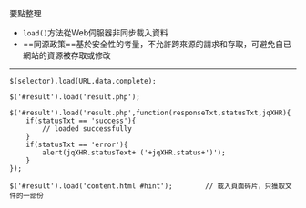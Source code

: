 要點整理
- `load()`方法從Web伺服器非同步載入資料
- ==同源政策==基於安全性的考量，不允許跨來源的請求和存取，可避免自已網站的資源被存取或修改

---

```
$(selector).load(URL,data,complete);
```

```
$('#result').load('result.php');
```

```
$('#result').load('result.php',function(responseTxt,statusTxt,jqXHR){
	if(statusTxt == 'success'){
		// loaded successfully
	}
	if(statusTxt == 'error'){
		alert(jqXHR.statusText+'('+jqXHR.status+')');
	}
});
```

```
$('#result').load('content.html #hint');		// 載入頁面碎片，只獲取文件的一部份
```